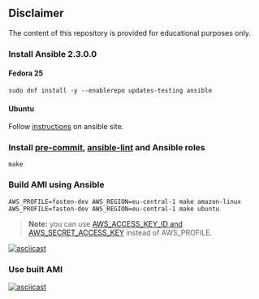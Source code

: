 ## Disclaimer
The content of this repository is provided for educational purposes only.  

### Install Ansible 2.3.0.0

#### Fedora 25
`sudo dnf install -y --enablerepo updates-testing ansible`

#### Ubuntu
Follow [instructions](http://docs.ansible.com/ansible/intro_installation.html#latest-releases-via-apt-ubuntu) on ansible site.

### Install [pre-commit](http://pre-commit.com), [ansible-lint](https://github.com/willthames/ansible-lint) and Ansible roles
`make`

### Build AMI using Ansible
`AWS_PROFILE=fasten-dev AWS_REGION=eu-central-1 make amazon-linux`  
`AWS_PROFILE=fasten-dev AWS_REGION=eu-central-1 make ubuntu`  
> **Note:**
> you can use [AWS_ACCESS_KEY_ID and AWS_SECRET_ACCESS_KEY](http://docs.aws.amazon.com/sdk-for-java/v1/developer-guide/credentials.html) instead of AWS_PROFILE.

[![asciicast](https://asciinema.org/a/96gh4rpxv8nze2mvha8p8hdo1.png)](https://asciinema.org/a/96gh4rpxv8nze2mvha8p8hdo1)

### Use built AMI
[![asciicast](https://asciinema.org/a/26gusfeiyw4yv3xpa37vpprc7.png)](https://asciinema.org/a/26gusfeiyw4yv3xpa37vpprc7)
